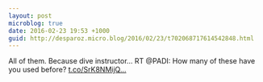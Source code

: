 ```yaml
---
layout: post
microblog: true
date: 2016-02-23 19:53 +1000
guid: http://desparoz.micro.blog/2016/02/23/t702068717614542848.html
---
```

All of them. Because dive instructor… RT @PADI: How many of these have you used before? [t.co/SrK8NMijQ...](https://t.co/SrK8NMijQF)

